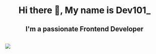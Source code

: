 <h1 align="center"> Hi there 👋, My name is Dev101_ </h1>
<h2 align="center"> I'm a passionate Frontend Developer </h2>
<br>

<img src="https://img.shields.io/badge/python-expert-blue"/>
